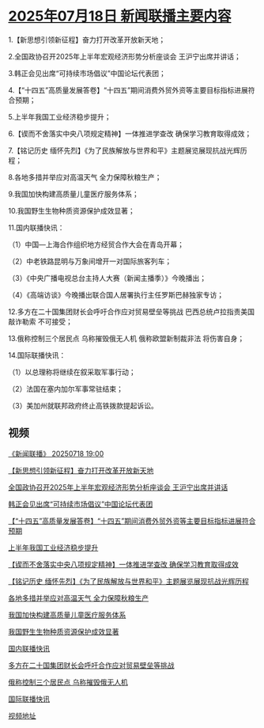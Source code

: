 # [2025年07月18日 新闻联播主要内容](https://tv.cctv.com/lm/xwlb/day/20250718.shtml)

1.【新思想引领新征程】奋力打开改革开放新天地；

2.全国政协召开2025年上半年宏观经济形势分析座谈会 王沪宁出席并讲话；

3.韩正会见出席“可持续市场倡议”中国论坛代表团；

4.【“十四五”高质量发展答卷】“十四五”期间消费外贸外资等主要目标指标进展符合预期；

5.上半年我国工业经济稳步提升；

6.【锲而不舍落实中央八项规定精神】一体推进学查改 确保学习教育取得成效；

7.【铭记历史 缅怀先烈】《为了民族解放与世界和平》主题展览展现抗战光辉历程；

8.各地多措并举应对高温天气 全力保障秋粮生产；

9.我国加快构建高质量儿童医疗服务体系；

10.我国野生生物种质资源保护成效显著；

11.国内联播快讯：

（1）中国—上海合作组织地方经贸合作大会在青岛开幕；

（2）中老铁路昆明与万象间增开一对国际旅客列车；

（3）《中央广播电视总台主持人大赛（新闻主播季）》今晚播出；

（4）《高端访谈》今晚播出联合国人居署执行主任罗斯巴赫独家专访；

12.多方在二十国集团财长会呼吁合作应对贸易壁垒等挑战 巴西总统卢拉指责美国敲诈勒索 不可接受；

13.俄称控制三个居民点 乌称摧毁俄无人机 俄称欧盟新制裁非法 将伤害自身；

14.国际联播快讯：

（1）以总理称将继续在叙采取军事行动；

（2）法国在塞内加尔军事常驻结束；

（3）美加州就联邦政府终止高铁拨款提起诉讼。

## 视频

[《新闻联播》 20250718 19:00](https://tv.cctv.com/2025/07/18/VIDET4O8Mew6R74l2kiIdzKM250718.shtml)

[【新思想引领新征程】奋力打开改革开放新天地](https://tv.cctv.com/2025/07/18/VIDEIBh18MPbHFHBiCTweyBy250718.shtml)

[全国政协召开2025年上半年宏观经济形势分析座谈会 王沪宁出席并讲话](https://tv.cctv.com/2025/07/18/VIDE8VOmoqdGMbGsaZ9ZISBJ250718.shtml)

[韩正会见出席“可持续市场倡议”中国论坛代表团](https://tv.cctv.com/2025/07/18/VIDEwZMkRdw8EuXBvhRm8iXn250718.shtml)

[【“十四五”高质量发展答卷】“十四五”期间消费外贸外资等主要目标指标进展符合预期](https://tv.cctv.com/2025/07/18/VIDEG8o4Lxg07uvAU9enNFg2250718.shtml)

[上半年我国工业经济稳步提升](https://tv.cctv.com/2025/07/18/VIDE38OcNH3pmrwTCRhS4SAI250718.shtml)

[【锲而不舍落实中央八项规定精神】一体推进学查改 确保学习教育取得成效](https://tv.cctv.com/2025/07/18/VIDEiHIyi7o6iYR9t2LjjbQY250718.shtml)

[【铭记历史 缅怀先烈】《为了民族解放与世界和平》主题展览展现抗战光辉历程](https://tv.cctv.com/2025/07/18/VIDEv4zItCf6YoeZvH4aFD5o250718.shtml)

[各地多措并举应对高温天气 全力保障秋粮生产](https://tv.cctv.com/2025/07/18/VIDEA9D0aNl6Pu84u69nF5zv250718.shtml)

[我国加快构建高质量儿童医疗服务体系](https://tv.cctv.com/2025/07/18/VIDEmgjsgygMLhnx6nPxqH0N250718.shtml)

[我国野生生物种质资源保护成效显著](https://tv.cctv.com/2025/07/18/VIDEUpbWEbmDQggPWohobHq3250718.shtml)

[国内联播快讯](https://tv.cctv.com/2025/07/18/VIDECxEIRwMGjnrWcAraDA1Z250718.shtml)

[多方在二十国集团财长会呼吁合作应对贸易壁垒等挑战](https://tv.cctv.com/2025/07/18/VIDEr8hs2OCZKqHkmu92s7i2250718.shtml)

[俄称控制三个居民点 乌称摧毁俄无人机](https://tv.cctv.com/2025/07/18/VIDEugpUrGCpEkcNZyGEEGCH250718.shtml)

[国际联播快讯](https://tv.cctv.com/2025/07/18/VIDERxoW4X0h5h9NpuVtMScW250718.shtml)

[视频地址](https://tv.cctv.com/lm/xwlb/day/20250718.shtml) 

